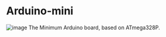# Arduino-mini
![image](https://github.com/anxndsgn/Arduino-mini/assets/60823033/49ece5ce-39c5-43fd-bb3d-5c45f1c55294)
The Minimum Arduino board, based on ATmega328P.



